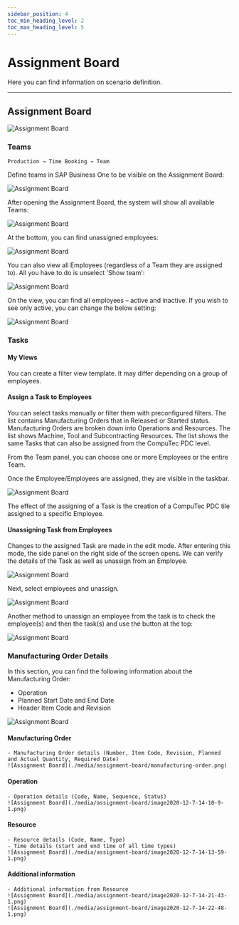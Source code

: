 ```yaml
---
sidebar_position: 4
toc_min_heading_level: 2
toc_max_heading_level: 5
---
```


# Assignment Board

Here you can find information on scenario definition.

---

## Assignment Board

![Assignment Board](./media/assignment-board/image2020-11-18-10-34-36.png)

### Teams

``Production → Time Booking → Team``

Define teams in SAP Business One to be visible on the Assignment Board:

![Assignment Board](./media/assignment-board/image2020-11-18-10-35-29.png)

After opening the Assignment Board, the system will show all available Teams:

![Assignment Board](./media/assignment-board/image2021-3-31-11-4-39.png)

At the bottom, you can find unassigned employees:

![Assignment Board](./media/assignment-board/image2021-3-31-11-10-23.png)

You can also view all Employees (regardless of a Team they are assigned to). All you have to do is unselect 'Show team':

![Assignment Board](./media/assignment-board/image2021-3-31-11-5-46.png)

On the view, you can find all employees – active and inactive. If you wish to see only active, you can change the below setting:

![Assignment Board](./media/assignment-board/image2021-3-31-11-16-7.png)

### Tasks

#### My Views

You can create a filter view template. It may differ depending on a group of employees.

#### Assign a Task to Employees

You can select tasks manually or filter them with preconfigured filters. The list contains Manufacturing Orders that in Released or Started status. Manufacturing Orders are broken down into Operations and Resources. The list shows Machine, Tool and Subcontracting Resources. The list shows the same Tasks that can also be assigned from the CompuTec PDC level.

From the Team panel, you can choose one or more Employees or the entire Team.

Once the Employee/Employees are assigned, they are visible in the taskbar.

![Assignment Board](./media/assignment-board/image2020-11-24-12-12-45.png)

The effect of the assigning of a Task is the creation of a CompuTec PDC tile assigned to a specific Employee.

#### Unassigning Task from Employees

Changes to the assigned Task are made in the edit mode. After entering this mode, the side panel on the right side of the screen opens. We can verify the details of the Task as well as unassign from an Employee.

![Assignment Board](./media/assignment-board/image2020-11-24-12-20-25.png)

Next, select employees and unassign.

![Assignment Board](./media/assignment-board/image2020-12-7-13-17-29.png)

Another method to unassign an employee from the task is to check the employee(s) and then the task(s) and use the button at the top:

![Assignment Board](./media/assignment-board/image2021-3-31-11-20-0.png)

### Manufacturing Order Details

In this section, you can find the following information about the Manufacturing Order:

- Operation
- Planned Start Date and End Date
- Header Item Code and Revision

![Assignment Board](./media/assignment-board/image2020-12-7-14-0-56.png)

#### Manufacturing Order

    - Manufacturing Order details (Number, Item Code, Revision, Planned and Actual Quantity, Required Date)
    ![Assignment Board](./media/assignment-board/manufacturing-order.png)

#### Operation

    - Operation details (Code, Name, Sequence, Status)
    ![Assignment Board](./media/assignment-board/image2020-12-7-14-10-9-1.png)

#### Resource

    - Resource details (Code, Name, Type)
    - Time details (start and end time of all time types)
    ![Assignment Board](./media/assignment-board/image2020-12-7-14-13-59-1.png)

#### Additional information

    - Additional information from Resource
    ![Assignment Board](./media/assignment-board/image2020-12-7-14-21-43-1.png)
    ![Assignment Board](./media/assignment-board/image2020-12-7-14-22-48-1.png)
